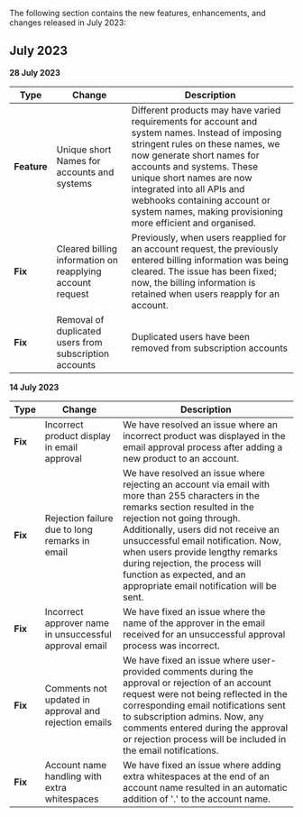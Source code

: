 The following section contains the new features, enhancements, and changes released in July 2023:

## July 2023

**28 July 2023**

| Type | Change | Description |
|---|---|---|
|**Feature**| Unique short Names for accounts and systems | Different products may have varied requirements for account and system names. Instead of imposing stringent rules on these names, we now generate short names for accounts and systems. These unique short names are now integrated into all APIs and webhooks containing account or system names, making provisioning more efficient and organised. |
|**Fix**| Cleared billing information on reapplying account request | Previously, when users reapplied for an account request, the previously entered billing information was being cleared. The issue has been fixed; now, the billing information is retained when users reapply for an account. |
|**Fix**| Removal of duplicated users from subscription accounts | Duplicated users have been removed from subscription accounts |


**14 July 2023**

| Type | Change | Description |
|---|---|---|
|**Fix**| Incorrect product display in email approval |  We have resolved an issue where an incorrect product was displayed in the email approval process after adding a new product to an account. |
|**Fix**| Rejection failure due to long remarks in email | We have resolved an issue where rejecting an account via email with more than 255 characters in the remarks section resulted in the rejection not going through. Additionally, users did not receive an unsuccessful email notification. Now, when users provide lengthy remarks during rejection, the process will function as expected, and an appropriate email notification will be sent. |
|**Fix**| Incorrect approver name in unsuccessful approval email | We have fixed an issue where the name of the approver in the email received for an unsuccessful approval process was incorrect. |
|**Fix**| Comments not updated in approval and rejection emails | We have fixed an issue where user-provided comments during the approval or rejection of an account request were not being reflected in the corresponding email notifications sent to subscription admins. Now, any comments entered during the approval or rejection process will be included in the email notifications.|
|**Fix**| Account name handling with extra whitespaces| We have fixed an issue where adding extra whitespaces at the end of an account name resulted in an automatic addition of '.' to the account name.|


